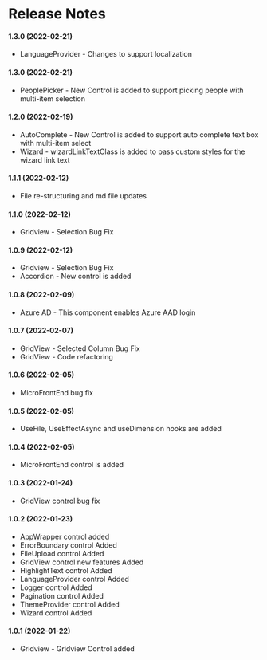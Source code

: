 # Release Notes

#### 1.3.0 (2022-02-21)

- LanguageProvider - Changes to support localization

#### 1.3.0 (2022-02-21)

- PeoplePicker - New Control is added to support picking people with multi-item selection


#### 1.2.0 (2022-02-19)

- AutoComplete - New Control is added to support auto complete text box with multi-item select
- Wizard - wizardLinkTextClass is added to pass custom styles for the wizard link text

#### 1.1.1 (2022-02-12)

- File re-structuring and md file updates

#### 1.1.0 (2022-02-12)

- Gridview - Selection Bug Fix

#### 1.0.9 (2022-02-12)

- Gridview - Selection Bug Fix
- Accordion - New control is added

#### 1.0.8 (2022-02-09)

- Azure AD - This component enables Azure AAD login

#### 1.0.7 (2022-02-07)

- GridView - Selected Column Bug Fix
- GridView - Code refactoring

#### 1.0.6 (2022-02-05)

- MicroFrontEnd bug fix

#### 1.0.5 (2022-02-05)

- UseFile, UseEffectAsync and useDimension hooks are added

#### 1.0.4 (2022-02-05)

- MicroFrontEnd control is added

#### 1.0.3 (2022-01-24)

- GridView control bug fix

#### 1.0.2 (2022-01-23)

- AppWrapper control added
- ErrorBoundary control Added
- FileUpload control Added
- GridView control new features Added
- HighlightText control Added
- LanguageProvider control Added
- Logger control Added
- Pagination control Added
- ThemeProvider control Added
- Wizard control Added

#### 1.0.1 (2022-01-22)

- Gridview - Gridview Control added
